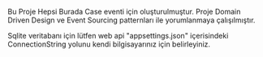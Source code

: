 Bu Proje Hepsi Burada Case eventi için oluşturulmuştur.
Proje Domain Driven Design ve Event Sourcing patternları ile yorumlanmaya çalışılmıştır.

Sqlite veritabanı için lütfen web api "appsettings.json" içerisindeki ConnectionString yolunu kendi bilgisayarınız için belirleyiniz.
